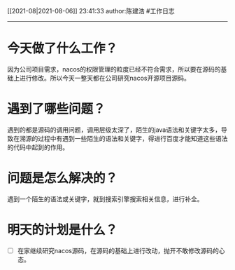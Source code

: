 [[2021-08|2021-08-06]]
23:41:33
author:陈建浩
#工作日志

--- 

# 今天做了什么工作？
因为公司项目需求，nacos的权限管理的粒度已经不符合需求，所以要在源码的基础上进行修改。所以今天一整天都在公司研究nacos开源项目源码。
# 遇到了哪些问题？
遇到的都是源码的调用问题，调用层级太深了，陌生的java语法和关键字太多，导致在溯源的过程中有遇到一些陌生的语法和关键字，得进行百度才能知道这些语法的代码中起到的作用。

# 问题是怎么解决的？
遇到一个陌生的语法或关键字，就到搜索引擎搜索相关信息，进行补全。

# 明天的计划是什么？
- [ ] 在家继续研究nacos源码，在源码的基础上进行改动，抛开不敢修改源码的心态。